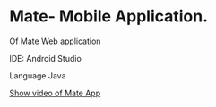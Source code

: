 #  Mate- Mobile Application.
Of Mate Web application

IDE: Android Studio

Language Java

[Show video of Mate App](https://www.facebook.com/100054266981639/videos/1193946288323838/)